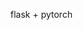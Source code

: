 <!---
wuxinxin5935/wuxinxin5935 is a ✨ special ✨ repository because its `README.md` (this file) appears on your GitHub profile.
You can click the Preview link to take a look at your changes.
--->

flask + pytorch
